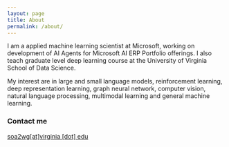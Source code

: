```yaml
---
layout: page
title: About
permalink: /about/
---
```


I am a applied machine learning scientist at Microsoft, working on development of AI Agents for Microsoft AI ERP Portfolio offerings. I also teach graduate level deep learning course at the University of Virginia School of Data Science.

My interest are in large and small language models, reinforcement learning, deep representation learning, graph neural network, computer vision, natural language processing, multimodal learning and general machine learning.

### Contact me
[soa2wg[at]virginia [dot] edu](mailto:soa2wg[at]virginia[dot]edu)
